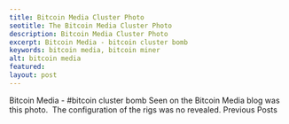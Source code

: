 ```yaml
---
title: Bitcoin Media Cluster Photo
seotitle: The Bitcoin Media Cluster Photo
description: Bitcoin Media Cluster Photo
excerpt: Bitcoin Media - bitcoin cluster bomb 
keywords: bitcoin media, bitcoin miner
alt: bitcoin media
featured: 
layout: post
---
```

Bitcoin Media - #bitcoin cluster bomb
Seen on the Bitcoin Media blog was this photo.  The configuration of the rigs was no revealed.
Previous Posts
